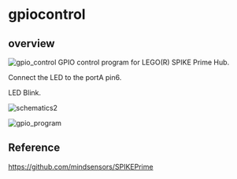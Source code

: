 # gpiocontrol

## overview
![gpio_control](https://user-images.githubusercontent.com/5597377/125878745-2f7e58cf-7ecb-4a0d-a5e0-25b61f007146.jpg)
GPIO control program for LEGO(R) SPIKE Prime Hub.

Connect the LED to the portA pin6.

LED Blink.

![schematics2](https://user-images.githubusercontent.com/5597377/125879191-5755be06-d0b0-4b5c-be6b-1eff9d0dc73b.png)

![gpio_program](https://user-images.githubusercontent.com/5597377/126040797-c9d47a3a-6ffa-45e6-90ad-e0642010a60f.png)

## Reference

https://github.com/mindsensors/SPIKEPrime
